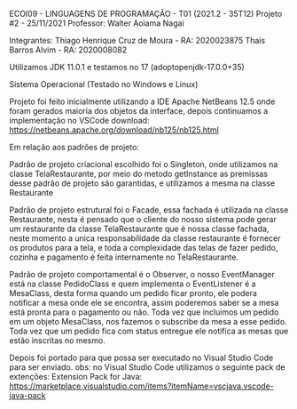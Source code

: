 ECOI09 - LINGUAGENS DE PROGRAMAÇÃO - T01 (2021.2 - 35T12)
Projeto #2 - 25/11/2021
Professor: Walter Aoiama Nagai

Integrantes:
Thiago Henrique Cruz de Moura - RA: 2020023875
Thaís Barros Alvim - RA: 2020008082

Utilizamos JDK 11.0.1 e testamos no 17 (adoptopenjdk-17.0.0+35)

Sistema Operacional (Testado no Windows e Linux)

Projeto foi feito inicialmente utilizando a IDE Apache NetBeans 12.5 onde foram gerados
maioria dos objetos da interface, depois continuamos a implementação no VSCode
download: https://netbeans.apache.org/download/nb125/nb125.html

Em relação aos padrões de projeto:

Padrão de projeto criacional escolhido foi o Singleton, onde utilizamos na classe
 TelaRestaurante, por meio do metodo getInstance as premissas desse padrão de
 projeto são garantidas, e utilizamos a mesma na classe Restaurante

Padrão de projeto estrutural foi o Facade, essa fachada é utilizada na classe
 Restaurante, nesta é pensado que o cliente do nosso sistema pode gerar um restaurante
 da classe TelaRestaurante que é nossa classe fachada, neste momento a unica 
 responsabilidade da classe restaurante é fornecer os produtos para a tela, e
 toda a complexidade das telas de fazer pedido, cozinha e pagamento é feita 
 internamente no TelaRestaurante.

Padrão de projeto comportamental é o Observer, o nosso EventManager está na classe
 PedidoClass e quem implementa o EventListener é a MesaClass, desta forma quando um
 pedido ficar pronto, ele podera notificar a mesa onde ele se encontra, assim
 poderemos saber se a mesa está pronta para o pagamento ou não. Toda vez que 
 incluimos um pedido em um objeto MesaClass, nos fazemos o subscribe da mesa a esse
 pedido. Toda vez que um pedido fica com status entregue ele notifica as mesas que
 estão inscritas no mesmo.

Depois foi portado para que possa ser executado no Visual Studio Code para ser enviado.
obs: no Visual Studio Code utilizamos o seguinte pack de extenções:
Extension Pack for Java: https://marketplace.visualstudio.com/items?itemName=vscjava.vscode-java-pack